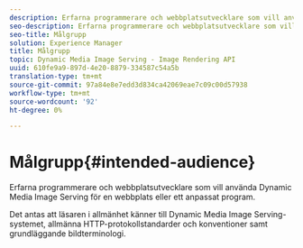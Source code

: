 ```yaml
---
description: Erfarna programmerare och webbplatsutvecklare som vill använda Dynamic Media Image Serving för en webbplats eller ett anpassat program.
seo-description: Erfarna programmerare och webbplatsutvecklare som vill använda Dynamic Media Image Serving för en webbplats eller ett anpassat program.
seo-title: Målgrupp
solution: Experience Manager
title: Målgrupp
topic: Dynamic Media Image Serving - Image Rendering API
uuid: 610fe9a9-897d-4e20-8879-334587c54a5b
translation-type: tm+mt
source-git-commit: 97a84e8e7edd3d834ca42069eae7c09c00d57938
workflow-type: tm+mt
source-wordcount: '92'
ht-degree: 0%

---
```



# Målgrupp{#intended-audience}

Erfarna programmerare och webbplatsutvecklare som vill använda Dynamic Media Image Serving för en webbplats eller ett anpassat program.

Det antas att läsaren i allmänhet känner till Dynamic Media Image Serving-systemet, allmänna HTTP-protokollstandarder och konventioner samt grundläggande bildterminologi.
